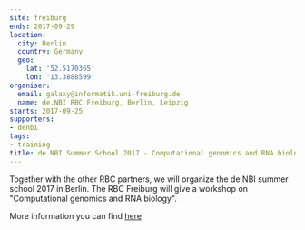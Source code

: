 ```yaml
---
site: freiburg
ends: 2017-09-29
location:
  city: Berlin
  country: Germany
  geo:
    lat: '52.5170365'
    lon: '13.3888599'
organiser:
  email: galaxy@informatik.uni-freiburg.de
  name: de.NBI RBC Freiburg, Berlin, Leipzig
starts: 2017-09-25
supporters:
- denbi
tags:
- training
title: de.NBI Summer School 2017 - Computational genomics and RNA biology
---
```


Together with the other RBC partners, we will organize the de.NBI summer school 2017 in Berlin. The RBC Freiburg will give a workshop on "Computational genomics and RNA biology".

More information you can find [here](https://www.denbi.de/22-training-cat/training-courses/278-de-nbi-summer-school-computational-genomics-and-rna-biology)
